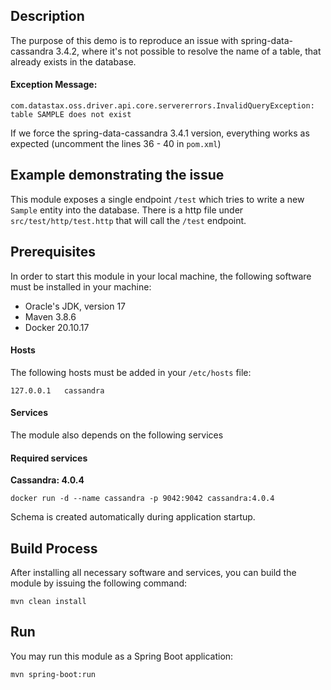 ## Description

The purpose of this demo is to reproduce an issue with spring-data-cassandra 3.4.2, 
where it's not possible to resolve the name of a table, that already exists in the database.

#### Exception Message: 

```com.datastax.oss.driver.api.core.servererrors.InvalidQueryException: table SAMPLE does not exist```

If we force the spring-data-cassandra 3.4.1 version, everything works as expected (uncomment the lines 36 - 40 in `pom.xml`)

## Example demonstrating the issue

This module exposes a single endpoint `/test` which tries to write a new `Sample` entity into the database.
There is a http file under `src/test/http/test.http` that will call the `/test` endpoint.

## Prerequisites

In order to start this module in your local machine, the following software must be installed in your machine:

* Oracle's JDK, version 17
* Maven 3.8.6
* Docker 20.10.17

#### Hosts
The following hosts must be added in your `/etc/hosts` file:

    127.0.0.1	cassandra

#### Services
The module also depends on the following services

#### Required services

**Cassandra: 4.0.4**

    docker run -d --name cassandra -p 9042:9042 cassandra:4.0.4

Schema is created automatically during application startup.

## Build Process

After installing all necessary software and services, you can build the module by issuing the following command:

    mvn clean install

## Run

You may run this module as a Spring Boot application:

    mvn spring-boot:run
